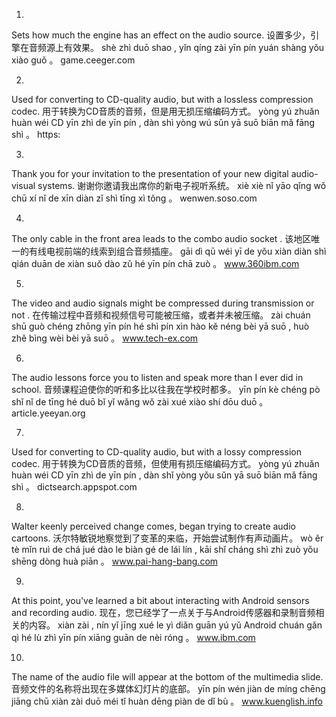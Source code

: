 1.
Sets how much the engine has an effect on the audio source.
设置多少，引擎在音频源上有效果。
shè zhì duō shao , yǐn qíng zài yīn pín yuán shàng yǒu xiào guǒ 。
game.ceeger.com

2.
Used for converting to CD-quality audio, but with a lossless compression codec.
用于转换为CD音质的音频，但是用无损压缩编码方式。
yòng yú zhuǎn huàn wéi CD yīn zhì de yīn pín , dàn shì yòng wú sǔn yā suō biān mǎ fāng shì 。
https:

3.
Thank you for your invitation to the presentation of your new digital audio-visual systems.
谢谢你邀请我出席你的新电子视听系统。
xiè xiè nǐ yāo qǐng wǒ chū xí nǐ de xīn diàn zǐ shì tīng xì tǒng 。
wenwen.soso.com

4.
The only cable in the front area leads to the combo audio socket .
该地区唯一的有线电视前端的线索到组合音频插座。
gāi dì qū wéi yī de yǒu xiàn diàn shì qián duān de xiàn suǒ dào zǔ hé yīn pín chā zuò 。
www.360ibm.com

5.
The video and audio signals might be compressed during transmission or not .
在传输过程中音频和视频信号可能被压缩，或者并未被压缩。
zài chuán shū guò chéng zhōng yīn pín hé shì pín xìn hào kě néng bèi yā suō , huò zhě bìng wèi bèi yā suō 。
www.tech-ex.com

6.
The audio lessons force you to listen and speak more than I ever did in school.
音频课程迫使你的听和多比以往我在学校时都多。
yīn pín kè chéng pò shǐ nǐ de tīng hé duō bǐ yǐ wǎng wǒ zài xué xiào shí dōu duō 。
article.yeeyan.org

7.
Used for converting to CD-quality audio, but with a lossy compression codec.
用于转换为CD音质的音频，但使用有损压缩编码方式。
yòng yú zhuǎn huàn wéi CD yīn zhì de yīn pín , dàn shǐ yòng yǒu sǔn yā suō biān mǎ fāng shì 。
dictsearch.appspot.com

8.
Walter keenly perceived change comes, began trying to create audio cartoons.
沃尔特敏锐地察觉到了变革的来临，开始尝试制作有声动画片。
wò ěr tè mǐn ruì de chá jué dào le biàn gé de lái lín , kāi shǐ cháng shì zhì zuò yǒu shēng dòng huà piān 。
www.pai-hang-bang.com

9.
At this point, you've learned a bit about interacting with Android sensors and recording audio.
现在，您已经学了一点关于与Android传感器和录制音频相关的内容。
xiàn zài , nín yǐ jīng xué le yì diǎn guān yú yǔ Android chuán gǎn qì hé lù zhì yīn pín xiāng guān de nèi róng 。
www.ibm.com

10.
The name of the audio file will appear at the bottom of the multimedia slide.
音频文件的名称将出现在多媒体幻灯片的底部。
yīn pín wén jiàn de míng chēng jiāng chū xiàn zài duō méi tǐ huàn dēng piàn de dǐ bù 。
www.kuenglish.info
